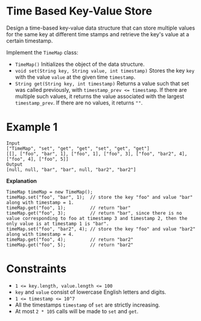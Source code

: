 # Time Based Key-Value Store
Design a time-based key-value data structure that can store multiple values for the same key at different time stamps and retrieve the key's value at a certain timestamp.

Implement the `TimeMap` class:

* `TimeMap()` Initializes the object of the data structure.
* `void set(String key, String value, int timestamp)` Stores the key `key` with the value `value` at the given time `timestamp`.
* `String get(String key, int timestamp)` Returns a value such that set was called previously, with `timestamp_prev <= timestamp`. If there are multiple such values, it returns the value associated with the largest `timestamp_prev`. If there are no values, it returns `""`.


# Example 1
```
Input
["TimeMap", "set", "get", "get", "set", "get", "get"]
[[], ["foo", "bar", 1], ["foo", 1], ["foo", 3], ["foo", "bar2", 4], ["foo", 4], ["foo", 5]]
Output
[null, null, "bar", "bar", null, "bar2", "bar2"]
```
**Explanation**
```
TimeMap timeMap = new TimeMap();
timeMap.set("foo", "bar", 1);  // store the key "foo" and value "bar" along with timestamp = 1.
timeMap.get("foo", 1);         // return "bar"
timeMap.get("foo", 3);         // return "bar", since there is no value corresponding to foo at timestamp 3 and timestamp 2, then the only value is at timestamp 1 is "bar".
timeMap.set("foo", "bar2", 4); // store the key "foo" and value "bar2" along with timestamp = 4.
timeMap.get("foo", 4);         // return "bar2"
timeMap.get("foo", 5);         // return "bar2"
```

# Constraints

* `1 <= key.length, value.length <= 100`
* `key` and `value` consist of lowercase English letters and digits.
* `1 <= timestamp <= 10^7`
* All the timestamps `timestamp` of `set` are strictly increasing.
* At most `2 * 105` calls will be made to `set` and `get`.

